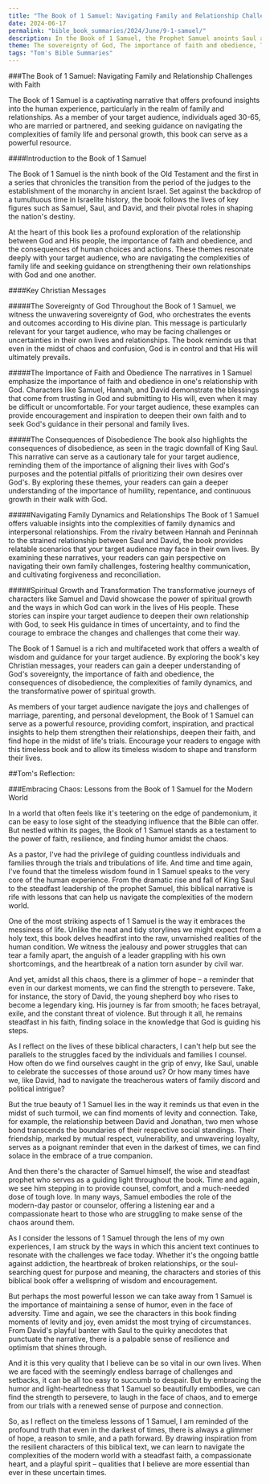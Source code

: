 ```yaml
---
title: "The Book of 1 Samuel: Navigating Family and Relationship Challenges with Faith - Tom's Summaries 47"
date: 2024-06-17
permalink: "bible_book_summaries/2024/June/9-1-samuel/"
description: In the Book of 1 Samuel, the Prophet Samuel anoints Saul as Israel’s first king but later rejects him and anoints David instead.
theme: The sovereignty of God, The importance of faith and obedience, The consequences of disobedience, Navigating family dynamics and relationships, Spiritual growth and transformation
tags: "Tom's Bible Summaries"
---
```


###The Book of 1 Samuel: Navigating Family and Relationship Challenges with Faith

The Book of 1 Samuel is a captivating narrative that offers profound insights into the human experience, particularly in the realm of family and relationships. As a member of your target audience, individuals aged 30-65, who are married or partnered, and seeking guidance on navigating the complexities of family life and personal growth, this book can serve as a powerful resource.

####Introduction to the Book of 1 Samuel

The Book of 1 Samuel is the ninth book of the Old Testament and the first in a series that chronicles the transition from the period of the judges to the establishment of the monarchy in ancient Israel. Set against the backdrop of a tumultuous time in Israelite history, the book follows the lives of key figures such as Samuel, Saul, and David, and their pivotal roles in shaping the nation's destiny.

At the heart of this book lies a profound exploration of the relationship between God and His people, the importance of faith and obedience, and the consequences of human choices and actions. These themes resonate deeply with your target audience, who are navigating the complexities of family life and seeking guidance on strengthening their own relationships with God and one another.

####Key Christian Messages

#####The Sovereignty of God
Throughout the Book of 1 Samuel, we witness the unwavering sovereignty of God, who orchestrates the events and outcomes according to His divine plan. This message is particularly relevant for your target audience, who may be facing challenges or uncertainties in their own lives and relationships. The book reminds us that even in the midst of chaos and confusion, God is in control and that His will ultimately prevails.

#####The Importance of Faith and Obedience
The narratives in 1 Samuel emphasize the importance of faith and obedience in one's relationship with God. Characters like Samuel, Hannah, and David demonstrate the blessings that come from trusting in God and submitting to His will, even when it may be difficult or uncomfortable. For your target audience, these examples can provide encouragement and inspiration to deepen their own faith and to seek God's guidance in their personal and family lives.

#####The Consequences of Disobedience
The book also highlights the consequences of disobedience, as seen in the tragic downfall of King Saul. This narrative can serve as a cautionary tale for your target audience, reminding them of the importance of aligning their lives with God's purposes and the potential pitfalls of prioritizing their own desires over God's. By exploring these themes, your readers can gain a deeper understanding of the importance of humility, repentance, and continuous growth in their walk with God.

#####Navigating Family Dynamics and Relationships
The Book of 1 Samuel offers valuable insights into the complexities of family dynamics and interpersonal relationships. From the rivalry between Hannah and Peninnah to the strained relationship between Saul and David, the book provides relatable scenarios that your target audience may face in their own lives. By examining these narratives, your readers can gain perspective on navigating their own family challenges, fostering healthy communication, and cultivating forgiveness and reconciliation.

#####Spiritual Growth and Transformation
The transformative journeys of characters like Samuel and David showcase the power of spiritual growth and the ways in which God can work in the lives of His people. These stories can inspire your target audience to deepen their own relationship with God, to seek His guidance in times of uncertainty, and to find the courage to embrace the changes and challenges that come their way.

The Book of 1 Samuel is a rich and multifaceted work that offers a wealth of wisdom and guidance for your target audience. By exploring the book's key Christian messages, your readers can gain a deeper understanding of God's sovereignty, the importance of faith and obedience, the consequences of disobedience, the complexities of family dynamics, and the transformative power of spiritual growth.

As members of your target audience navigate the joys and challenges of marriage, parenting, and personal development, the Book of 1 Samuel can serve as a powerful resource, providing comfort, inspiration, and practical insights to help them strengthen their relationships, deepen their faith, and find hope in the midst of life's trials. Encourage your readers to engage with this timeless book and to allow its timeless wisdom to shape and transform their lives.

##Tom's Reflection: 

###Embracing Chaos: Lessons from the Book of 1 Samuel for the Modern World

In a world that often feels like it's teetering on the edge of pandemonium, it can be easy to lose sight of the steadying influence that the Bible can offer. But nestled within its pages, the Book of 1 Samuel stands as a testament to the power of faith, resilience, and finding humor amidst the chaos.

As a pastor, I've had the privilege of guiding countless individuals and families through the trials and tribulations of life. And time and time again, I've found that the timeless wisdom found in 1 Samuel speaks to the very core of the human experience. From the dramatic rise and fall of King Saul to the steadfast leadership of the prophet Samuel, this biblical narrative is rife with lessons that can help us navigate the complexities of the modern world.

One of the most striking aspects of 1 Samuel is the way it embraces the messiness of life. Unlike the neat and tidy storylines we might expect from a holy text, this book delves headfirst into the raw, unvarnished realities of the human condition. We witness the jealousy and power struggles that can tear a family apart, the anguish of a leader grappling with his own shortcomings, and the heartbreak of a nation torn asunder by civil war.

And yet, amidst all this chaos, there is a glimmer of hope – a reminder that even in our darkest moments, we can find the strength to persevere. Take, for instance, the story of David, the young shepherd boy who rises to become a legendary king. His journey is far from smooth; he faces betrayal, exile, and the constant threat of violence. But through it all, he remains steadfast in his faith, finding solace in the knowledge that God is guiding his steps.

As I reflect on the lives of these biblical characters, I can't help but see the parallels to the struggles faced by the individuals and families I counsel. How often do we find ourselves caught in the grip of envy, like Saul, unable to celebrate the successes of those around us? Or how many times have we, like David, had to navigate the treacherous waters of family discord and political intrigue?

But the true beauty of 1 Samuel lies in the way it reminds us that even in the midst of such turmoil, we can find moments of levity and connection. Take, for example, the relationship between David and Jonathan, two men whose bond transcends the boundaries of their respective social standings. Their friendship, marked by mutual respect, vulnerability, and unwavering loyalty, serves as a poignant reminder that even in the darkest of times, we can find solace in the embrace of a true companion.

And then there's the character of Samuel himself, the wise and steadfast prophet who serves as a guiding light throughout the book. Time and again, we see him stepping in to provide counsel, comfort, and a much-needed dose of tough love. In many ways, Samuel embodies the role of the modern-day pastor or counselor, offering a listening ear and a compassionate heart to those who are struggling to make sense of the chaos around them.

As I consider the lessons of 1 Samuel through the lens of my own experiences, I am struck by the ways in which this ancient text continues to resonate with the challenges we face today. Whether it's the ongoing battle against addiction, the heartbreak of broken relationships, or the soul-searching quest for purpose and meaning, the characters and stories of this biblical book offer a wellspring of wisdom and encouragement.

But perhaps the most powerful lesson we can take away from 1 Samuel is the importance of maintaining a sense of humor, even in the face of adversity. Time and again, we see the characters in this book finding moments of levity and joy, even amidst the most trying of circumstances. From David's playful banter with Saul to the quirky anecdotes that punctuate the narrative, there is a palpable sense of resilience and optimism that shines through.

And it is this very quality that I believe can be so vital in our own lives. When we are faced with the seemingly endless barrage of challenges and setbacks, it can be all too easy to succumb to despair. But by embracing the humor and light-heartedness that 1 Samuel so beautifully embodies, we can find the strength to persevere, to laugh in the face of chaos, and to emerge from our trials with a renewed sense of purpose and connection.

So, as I reflect on the timeless lessons of 1 Samuel, I am reminded of the profound truth that even in the darkest of times, there is always a glimmer of hope, a reason to smile, and a path forward. By drawing inspiration from the resilient characters of this biblical text, we can learn to navigate the complexities of the modern world with a steadfast faith, a compassionate heart, and a playful spirit – qualities that I believe are more essential than ever in these uncertain times.


